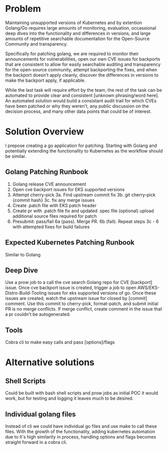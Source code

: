 # Problem

Maintaining unsupported versions of Kubernetes and by extention Golang/Go requires large amounts of monitoring, evaluation, occassional deep dives into the functionality and differences in versions, and large amounts of repetitive searchable documentation for the Open-Source Community and transparency.

Specifically for patching golang, we are required to monitor their announcements for vulnerabilities, open our own CVE issues for backports that are consistent to allow for easily searchable auditing and transparency for the open-source community, attempt backporting the fixes, and when the backport doesn't apply cleanly, discover the differences in versions to make the backport apply, if applicable.

While the last task will require effort by the team, the rest of the task can be automated to provide clear and consistent [unknown phrasing/word here]. An automated solution would build a consistant audit trail for which CVEs have been patched or why they weren't, any public discussion on the decision process, and many other data points that could be of interest.

# Solution Overview

I prepose creating a go application for patching. Starting with Golang and potentially extending the functionality to Kubernetes as the workflow should be similar.

## Golang Patching Runbook

1. Golang release CVE announcement
2. Open cve backport issues for EKS supported versions
3. Attempt cherry-pick
   3a. Find upstream commit fix
   3b. git cherry-pick {commit hash}
   3c. fix any merge issues
4. Create .patch file with EKS patch header
5. Create pr with .patch file fix and updated .spec file
   (optional) upload additional source files required for patch
6. Presubmit: pass/fail
   6a (pass). Merge PR.
   6b (fail). Repeat steps 3c - 6 with attempted fixes for build failures

## Expected Kubernetes Patching Runbook

Similar to Golang

## Deep Dive

Use a prow job to a call the cve search Golang repo for CVE [backport] issue. Once cve backport issue is created, trigger a job to open AWS/EKS-Distro-Build-Tooling issues for eks supported versions of go. Once these issues are created, watch the upstream issue for closed by [commit] comment. Use this commit to cherry-pick, format-patch, and submit initial PR is no merge conflicts. If merge conflict, create comment in the issue that a pr couldn't be autogenerated.

## Tools

Cobra cli to make easy calls and pass [options]/flags

# Alternative solutions

## Shell Scripts

Could be built with bash shell scripts and prow jobs as initial POC it would work, but for testing and logging it leaves much to be desired.

## Individual golang files

Instead of cli we could have individual go files and use make to call these files. With the growth of the functionality, adding kubernetes automation due to it's high similarity in process, handling options and flags becomes straight forward in a cobra cli.
